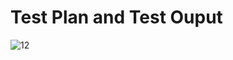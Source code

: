 # Test Plan and Test Ouput

![12](https://user-images.githubusercontent.com/98818228/153596224-cd5ee64b-b632-4e2c-a53f-6b39912161a6.PNG)